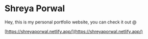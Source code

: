 # Shreya Porwal

Hey, this is my personal portfolio website, you can check it out @

[https://shreyaporwal.netlify.app/](https://shreyaporwal.netlify.app/)
